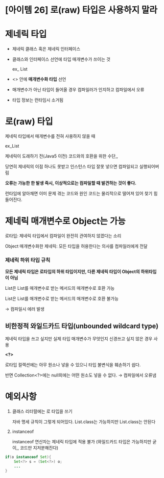 # [아이템 26] 로(raw) 타입은 사용하지 말라

# 제네릭 타입

- 제네릭 클래스 혹은 제네릭 인터페이스
- 클래스와 인터페이스 선언에 타입 매개변수가 쓰이는 것
    
    ex_ List<String> 
    
- <> 안에 **매개변수화 타입** 선언
- 매개변수가 아닌 타입이 들어올 경우 컴파일러가 인지하고 컴파일에서 오류
- 타입 정보는 런타임시 소거됨

# 로(raw) 타입

제네릭 타입에서 매개변수를 전혀 사용하지 않을 때

ex_List<E> 

제네릭이 도래하기 전(Java5 이전) 코드와의 호환을 위한 수단,,

당연히 제네릭의 이점 하나도 못받고 인스턴스 타입 잘못 넣으면 컴파일되고 실행되어버림

**오류는 가능한 한 발생 즉시, 이상적으로는 컴파일할 때 발견하는 것이 좋다.**

런타임에 알아채면 이미 문제 겪는 코드와 원인 코드는 물리적으로 떨어져 있어 찾기 힘들어진다.

# 제네릭 매개변수로 Object는 가능

로타입: 제네릭 타입에서 컴파일이 완전히 관여하지 않겠다는 소리

Object 매개변수화한 제네릭: 모든 타입을 허용한다는 의사를 컴파일러에게 전달

### 제네릭 하위 타입 규칙

**모든 제네릭 타입은 로타입의 하위 타입이지만, 다른 제네릭 타입이 Object의 하위타입이 아님**

List<String>은 List를 매개변수로 받는 메서드의 매개변수로 호환 가능

List<String>은 List<Object>를 매개변수로 받는 메서드의 매개변수로 호환 불가능

→ 컴파일시 에러 발생 

## 비한정적 와일드카드 타입(unbounded wildcard type)

제네릭 타입을 쓰고 싶지만 실제 타입 매개변수가 무엇인지 신경쓰고 싶지 않은 경우 사용

**<?>** 

로타입 컬렉션에는 아무 원소나 넣을 수 있으니 타입 불변식을 훼손하기 쉽다.

반면 Collection<?>에는 null외에는 어떤 원소도 넣을 수 없다. → 컴파일에서 오류냄

# 예외사항

1. 클래스 리터럴에는 로 타입을 쓰기
    
    자바 명세 규칙이 그렇게 되어있다. List.class는 가능하지만 List<String>.class는 안된다
    
2. instanceof
    
    instanceof 연산자는 제네릭 타입에 적용 불가 (와일드카드 타입은 가능하지만 굳이,, 코드만 지저분해진다)
    

```java
if(o instanceof Set){
	Set<?> s = (Set<?>) o;
	...
}
```
